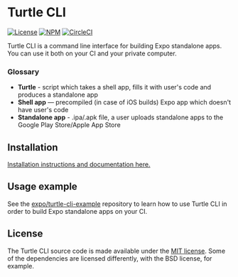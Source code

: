 # Turtle CLI

[![License](https://img.shields.io/badge/license-MIT-green.svg?style=flat)](https://github.com/expo/turtle/blob/master/LICENSE)
[![NPM](https://img.shields.io/npm/v/turtle-cli/latest.svg)](https://rubygems.org/gems/fastlane)
[![CircleCI](https://img.shields.io/circleci/project/github/expo/turtle/master.svg)](https://circleci.com/gh/expo/turtle)

Turtle CLI is a command line interface for building Expo standalone apps.
You can use it both on your CI and your private computer.

### Glossary

- **Turtle** - script which takes a shell app, fills it with user's code and produces a standalone app
- **Shell app** — precompiled (in case of iOS builds) Expo app which doesn't have user's code
- **Standalone app** - .ipa/.apk file, a user uploads standalone apps to the Google Play Store/Apple App Store

## Installation

[Installation instructions and documentation here.](https://docs.expo.io/versions/latest/distribution/turtle-cli)

## Usage example
See the [expo/turtle-cli-example](https://github.com/expo/turtle-cli-example) repository to learn how to use Turtle CLI in order to build Expo standalone apps on your CI.

## License
The Turtle CLI source code is made available under the [MIT license](LICENSE).
Some of the dependencies are licensed differently, with the BSD license, for example.
